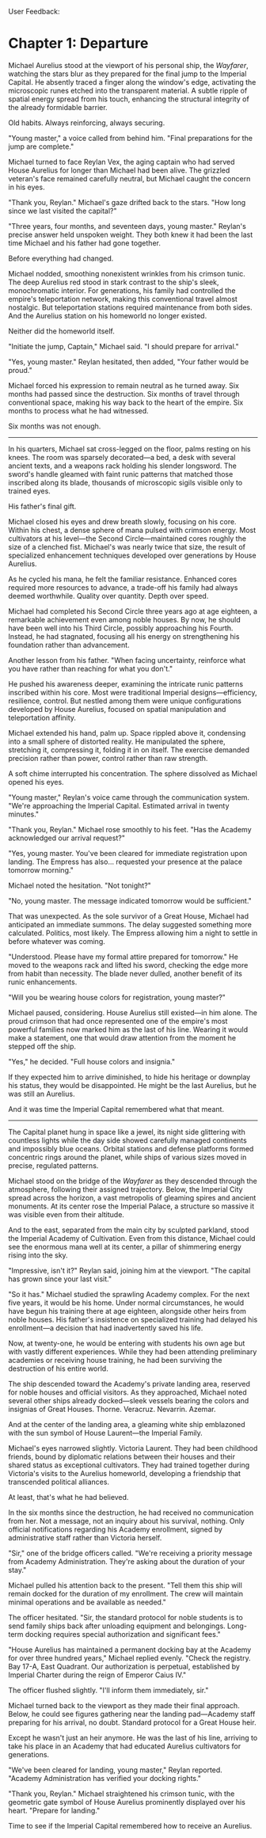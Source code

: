 
User Feedback:


# Chapter 1: Departure

Michael Aurelius stood at the viewport of his personal ship, the *Wayfarer*, watching the stars blur as they prepared for the final jump to the Imperial Capital. He absently traced a finger along the window's edge, activating the microscopic runes etched into the transparent material. A subtle ripple of spatial energy spread from his touch, enhancing the structural integrity of the already formidable barrier.

Old habits. Always reinforcing, always securing.

"Young master," a voice called from behind him. "Final preparations for the jump are complete."

Michael turned to face Reylan Vex, the aging captain who had served House Aurelius for longer than Michael had been alive. The grizzled veteran's face remained carefully neutral, but Michael caught the concern in his eyes.

"Thank you, Reylan." Michael's gaze drifted back to the stars. "How long since we last visited the capital?"

"Three years, four months, and seventeen days, young master." Reylan's precise answer held unspoken weight. They both knew it had been the last time Michael and his father had gone together.

Before everything had changed.

Michael nodded, smoothing nonexistent wrinkles from his crimson tunic. The deep Aurelius red stood in stark contrast to the ship's sleek, monochromatic interior. For generations, his family had controlled the empire's teleportation network, making this conventional travel almost nostalgic. But teleportation stations required maintenance from both sides. And the Aurelius station on his homeworld no longer existed.

Neither did the homeworld itself.

"Initiate the jump, Captain," Michael said. "I should prepare for arrival."

"Yes, young master." Reylan hesitated, then added, "Your father would be proud."

Michael forced his expression to remain neutral as he turned away. Six months had passed since the destruction. Six months of travel through conventional space, making his way back to the heart of the empire. Six months to process what he had witnessed.

Six months was not enough.

---

In his quarters, Michael sat cross-legged on the floor, palms resting on his knees. The room was sparsely decorated—a bed, a desk with several ancient texts, and a weapons rack holding his slender longsword. The sword's handle gleamed with faint runic patterns that matched those inscribed along its blade, thousands of microscopic sigils visible only to trained eyes.

His father's final gift.

Michael closed his eyes and drew breath slowly, focusing on his core. Within his chest, a dense sphere of mana pulsed with crimson energy. Most cultivators at his level—the Second Circle—maintained cores roughly the size of a clenched fist. Michael's was nearly twice that size, the result of specialized enhancement techniques developed over generations by House Aurelius.

As he cycled his mana, he felt the familiar resistance. Enhanced cores required more resources to advance, a trade-off his family had always deemed worthwhile. Quality over quantity. Depth over speed.

Michael had completed his Second Circle three years ago at age eighteen, a remarkable achievement even among noble houses. By now, he should have been well into his Third Circle, possibly approaching his Fourth. Instead, he had stagnated, focusing all his energy on strengthening his foundation rather than advancement.

Another lesson from his father. "When facing uncertainty, reinforce what you have rather than reaching for what you don't."

He pushed his awareness deeper, examining the intricate runic patterns inscribed within his core. Most were traditional Imperial designs—efficiency, resilience, control. But nestled among them were unique configurations developed by House Aurelius, focused on spatial manipulation and teleportation affinity.

Michael extended his hand, palm up. Space rippled above it, condensing into a small sphere of distorted reality. He manipulated the sphere, stretching it, compressing it, folding it in on itself. The exercise demanded precision rather than power, control rather than raw strength.

A soft chime interrupted his concentration. The sphere dissolved as Michael opened his eyes.

"Young master," Reylan's voice came through the communication system. "We're approaching the Imperial Capital. Estimated arrival in twenty minutes."

"Thank you, Reylan." Michael rose smoothly to his feet. "Has the Academy acknowledged our arrival request?"

"Yes, young master. You've been cleared for immediate registration upon landing. The Empress has also... requested your presence at the palace tomorrow morning."

Michael noted the hesitation. "Not tonight?"

"No, young master. The message indicated tomorrow would be sufficient."

That was unexpected. As the sole survivor of a Great House, Michael had anticipated an immediate summons. The delay suggested something more calculated. Politics, most likely. The Empress allowing him a night to settle in before whatever was coming.

"Understood. Please have my formal attire prepared for tomorrow." He moved to the weapons rack and lifted his sword, checking the edge more from habit than necessity. The blade never dulled, another benefit of its runic enhancements.

"Will you be wearing house colors for registration, young master?"

Michael paused, considering. House Aurelius still existed—in him alone. The proud crimson that had once represented one of the empire's most powerful families now marked him as the last of his line. Wearing it would make a statement, one that would draw attention from the moment he stepped off the ship.

"Yes," he decided. "Full house colors and insignia."

If they expected him to arrive diminished, to hide his heritage or downplay his status, they would be disappointed. He might be the last Aurelius, but he was still an Aurelius.

And it was time the Imperial Capital remembered what that meant.

---

The Capital planet hung in space like a jewel, its night side glittering with countless lights while the day side showed carefully managed continents and impossibly blue oceans. Orbital stations and defense platforms formed concentric rings around the planet, while ships of various sizes moved in precise, regulated patterns.

Michael stood on the bridge of the *Wayfarer* as they descended through the atmosphere, following their assigned trajectory. Below, the Imperial City spread across the horizon, a vast metropolis of gleaming spires and ancient monuments. At its center rose the Imperial Palace, a structure so massive it was visible even from their altitude.

And to the east, separated from the main city by sculpted parkland, stood the Imperial Academy of Cultivation. Even from this distance, Michael could see the enormous mana well at its center, a pillar of shimmering energy rising into the sky.

"Impressive, isn't it?" Reylan said, joining him at the viewport. "The capital has grown since your last visit."

"So it has." Michael studied the sprawling Academy complex. For the next five years, it would be his home. Under normal circumstances, he would have begun his training there at age eighteen, alongside other heirs from noble houses. His father's insistence on specialized training had delayed his enrollment—a decision that had inadvertently saved his life.

Now, at twenty-one, he would be entering with students his own age but with vastly different experiences. While they had been attending preliminary academies or receiving house training, he had been surviving the destruction of his entire world.

The ship descended toward the Academy's private landing area, reserved for noble houses and official visitors. As they approached, Michael noted several other ships already docked—sleek vessels bearing the colors and insignias of Great Houses. Thorne. Veracruz. Nevarrin. Azemar.

And at the center of the landing area, a gleaming white ship emblazoned with the sun symbol of House Laurent—the Imperial Family.

Michael's eyes narrowed slightly. Victoria Laurent. They had been childhood friends, bound by diplomatic relations between their houses and their shared status as exceptional cultivators. They had trained together during Victoria's visits to the Aurelius homeworld, developing a friendship that transcended political alliances.

At least, that's what he had believed.

In the six months since the destruction, he had received no communication from her. Not a message, not an inquiry about his survival, nothing. Only official notifications regarding his Academy enrollment, signed by administrative staff rather than Victoria herself.

"Sir," one of the bridge officers called. "We're receiving a priority message from Academy Administration. They're asking about the duration of your stay."

Michael pulled his attention back to the present. "Tell them this ship will remain docked for the duration of my enrollment. The crew will maintain minimal operations and be available as needed."

The officer hesitated. "Sir, the standard protocol for noble students is to send family ships back after unloading equipment and belongings. Long-term docking requires special authorization and significant fees."

"House Aurelius has maintained a permanent docking bay at the Academy for over three hundred years," Michael replied evenly. "Check the registry. Bay 17-A, East Quadrant. Our authorization is perpetual, established by Imperial Charter during the reign of Emperor Caius IV."

The officer flushed slightly. "I'll inform them immediately, sir."

Michael turned back to the viewport as they made their final approach. Below, he could see figures gathering near the landing pad—Academy staff preparing for his arrival, no doubt. Standard protocol for a Great House heir.

Except he wasn't just an heir anymore. He was the last of his line, arriving to take his place in an Academy that had educated Aurelius cultivators for generations.

"We've been cleared for landing, young master," Reylan reported. "Academy Administration has verified your docking rights."

"Thank you, Reylan." Michael straightened his crimson tunic, with the geometric gate symbol of House Aurelius prominently displayed over his heart. "Prepare for landing."

Time to see if the Imperial Capital remembered how to receive an Aurelius.
